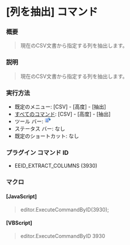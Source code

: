 # \[列を抽出\] コマンド

### 概要

> 現在のCSV文書から指定する列を抽出します。

### 説明

> 現在のCSV文書から指定する列を抽出します。

### 実行方法

- 既定のメニュー: \[CSV\] - \[高度\] - \[抽出\]
- [すべてのコマンド](../../glossary/allcommands): \[CSV\] - \[高度\] - \[抽出\]
- ツール バー: ![](../../images/extract_columns.png)
- ステータス バー: なし
- 既定のショートカット: なし

### プラグイン コマンド ID

- EEID\_EXTRACT\_COLUMNS (3930)

### マクロ

#### \[JavaScript\]

> editor.ExecuteCommandByID(3930);

#### \[VBScript\]

> editor.ExecuteCommandByID 3930